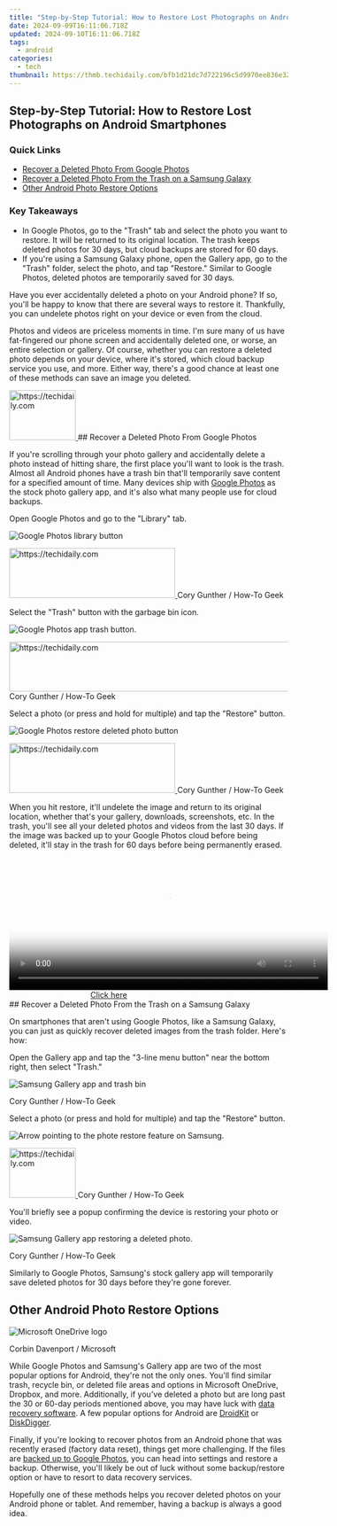 ```yaml
---
title: "Step-by-Step Tutorial: How to Restore Lost Photographs on Android Smartphones"
date: 2024-09-09T16:11:06.718Z
updated: 2024-09-10T16:11:06.718Z
tags:
  - android
categories:
  - tech
thumbnail: https://thmb.techidaily.com/bfb1d21dc7d722196c5d9970ee836e32f9c269de5a947c34e2d77d2e46b3f931.jpg
---
```


## Step-by-Step Tutorial: How to Restore Lost Photographs on Android Smartphones

### Quick Links

* [Recover a Deleted Photo From Google Photos](https://pokemon-go-android.techidaily.com/what-pokemon-evolve-with-a-dawn-stone-for-honor-80-pro-straight-screen-edition-drfone-by-drfone-virtual-android/)
* [Recover a Deleted Photo From the Trash on a Samsung Galaxy](https://video-screen-grab.techidaily.com/new-in-2024-audio-capture-system-testing-guide/)
* [Other Android Photo Restore Options](https://facebook-video-content.techidaily.com/will-televising-facebook-vids-become-a-trend-for-2024/)

### Key Takeaways

* In Google Photos, go to the "Trash" tab and select the photo you want to restore. It will be returned to its original location. The trash keeps deleted photos for 30 days, but cloud backups are stored for 60 days.
* If you're using a Samsung Galaxy phone, open the Gallery app, go to the "Trash" folder, select the photo, and tap "Restore." Similar to Google Photos, deleted photos are temporarily saved for 30 days.

 Have you ever accidentally deleted a photo on your Android phone? If so, you'll be happy to know that there are several ways to restore it. Thankfully, you can undelete photos right on your device or even from the cloud.

 Photos and videos are priceless moments in time. I'm sure many of us have fat-fingered our phone screen and accidentally deleted one, or worse, an entire selection or gallery. Of course, whether you can restore a deleted photo depends on your device, where it's stored, which cloud backup service you use, and more. Either way, there's a good chance at least one of these methods can save an image you deleted.

<!-- affiliate ads begin -->
<a href="https://aligracehair.sjv.io/c/5597632/2135349/19272" target="_top" id="2135349">
  <img src="//a.impactradius-go.com/display-ad/19272-2135349" border="0" alt="https://techidaily.com" width="120" height="90"/>
</a>
<img height="0" width="0" src="https://aligracehair.sjv.io/i/5597632/2135349/19272" style="position:absolute;visibility:hidden;" border="0" />
<!-- affiliate ads end -->
##  Recover a Deleted Photo From Google Photos

 If you're scrolling through your photo gallery and accidentally delete a photo instead of hitting share, the first place you'll want to look is the trash. Almost all Android phones have a trash bin that'll temporarily save content for a specified amount of time. Many devices ship with [Google Photos](https://www.anrdoezrs.net/links/3607085/type/dlg/sid/UUhtgUeUpU2000969/https://play.google.com/store/apps/details?id=com.google.android.apps.photos&hl=en%5FUS&gl=US) as the stock photo gallery app, and it's also what many people use for cloud backups.

 Open Google Photos and go to the "Library" tab.

![Google Photos library button](https://static1.howtogeekimages.com/wordpress/wp-content/uploads/2023/11/google-photos-library-1.jpg) 

<!-- affiliate ads begin -->
<a href="https://aligracehair.sjv.io/c/5597632/2135413/19272" target="_top" id="2135413">
  <img src="//a.impactradius-go.com/display-ad/19272-2135413" border="0" alt="https://techidaily.com" width="300" height="90"/>
</a>
<img height="0" width="0" src="https://aligracehair.sjv.io/i/5597632/2135413/19272" style="position:absolute;visibility:hidden;" border="0" />
<!-- affiliate ads end -->
Cory Gunther / How-To Geek

 Select the "Trash" button with the garbage bin icon.

![Google Photos app trash button.](https://static1.howtogeekimages.com/wordpress/wp-content/uploads/2023/11/google-photos-library-trash-1.jpg) 

<!-- affiliate ads begin -->
<a href="https://appsumo.8odi.net/c/5597632/2123726/7443" target="_top" id="2123726">
  <img src="//a.impactradius-go.com/display-ad/7443-2123726" border="0" alt="https://techidaily.com" width="600" height="90"/>
</a>
<img height="0" width="0" src="https://appsumo.8odi.net/i/5597632/2123726/7443" style="position:absolute;visibility:hidden;" border="0" />
<!-- affiliate ads end -->
Cory Gunther / How-To Geek

 Select a photo (or press and hold for multiple) and tap the "Restore" button.

![Google Photos restore deleted photo button](https://static1.howtogeekimages.com/wordpress/wp-content/uploads/2023/11/google-photos-restore-deleted.jpg) 

<!-- affiliate ads begin -->
<a href="https://united.elfm.net/c/5597632/2139557/4704" target="_top" id="2139557">
  <img src="//a.impactradius-go.com/display-ad/4704-2139557" border="0" alt="https://techidaily.com" width="300" height="90"/>
</a>
<img height="0" width="0" src="https://united.elfm.net/i/5597632/2139557/4704" style="position:absolute;visibility:hidden;" border="0" />
<!-- affiliate ads end -->
Cory Gunther / How-To Geek

 When you hit restore, it'll undelete the image and return to its original location, whether that's your gallery, downloads, screenshots, etc. In the trash, you'll see all your deleted photos and videos from the last 30 days. If the image was backed up to your Google Photos cloud before being deleted, it'll stay in the trash for 60 days before being permanently erased.

<!-- affiliate ads begin -->
<span id="1993645">
					<video width="576" height="240" style="cursor:pointer"
           poster="//a.impactradius-go.com/display-clicktoplayimage/1993645.png"
           onclick="if(!this.playClicked){this.play();this.setAttribute('controls',true);this.playClicked=true;}">
	   <source src="//a.impactradius-go.com/display-ad/22993-1993645">
	   <img src="//a.impactradius-go.com/display-clicktoplayimage/1993645.png" style="border: none; height: 100%; width: 100%; object-fit: contain">
	</video>
	<div style="width:360px;text-align:center"><a href="javascript:window.open(decodeURIComponent('https%3A%2F%2Fhomestyler.sjv.io%2Fc%2F5597632%2F1993645%2F22993'), '_blank');void(0);">Click here</a></div>
</span>
<img height="0" width="0" src="https://imp.pxf.io/i/5597632/1993645/22993" style="position:absolute;visibility:hidden;" border="0" />
<!-- affiliate ads end -->
##  Recover a Deleted Photo From the Trash on a Samsung Galaxy

 On smartphones that aren't using Google Photos, like a Samsung Galaxy, you can just as quickly recover deleted images from the trash folder. Here's how:

 Open the Gallery app and tap the "3-line menu button" near the bottom right, then select "Trash."

![Samsung Gallery app and trash bin](https://static1.howtogeekimages.com/wordpress/wp-content/uploads/2023/11/samsung-gallery-trash-bin-1.jpg) 

Cory Gunther / How-To Geek

 Select a photo (or press and hold for multiple) and tap the "Restore" button.

![Arrow pointing to the phote restore feature on Samsung.](https://static1.howtogeekimages.com/wordpress/wp-content/uploads/2023/11/samsung-gallery-restore-option-1.jpg) 

<!-- affiliate ads begin -->
<a href="https://aligracehair.sjv.io/c/5597632/2115908/19272" target="_top" id="2115908">
  <img src="//a.impactradius-go.com/display-ad/19272-2115908" border="0" alt="https://techidaily.com" width="120" height="90"/>
</a>
<img height="0" width="0" src="https://aligracehair.sjv.io/i/5597632/2115908/19272" style="position:absolute;visibility:hidden;" border="0" />
<!-- affiliate ads end -->
Cory Gunther / How-To Geek

 You'll briefly see a popup confirming the device is restoring your photo or video.

![Samsung Gallery app restoring a deleted photo.](https://static1.howtogeekimages.com/wordpress/wp-content/uploads/2023/11/samsung-gallery-restoring-deleted-photo-1.jpg) 

Cory Gunther / How-To Geek

 Similarly to Google Photos, Samsung's stock gallery app will temporarily save deleted photos for 30 days before they're gone forever.

##  Other Android Photo Restore Options

![Microsoft OneDrive logo](https://static1.howtogeekimages.com/wordpress/wp-content/uploads/2023/08/microsoft-onedrive-logo-1.jpg) 

Corbin Davenport / Microsoft

 While Google Photos and Samsung's Gallery app are two of the most popular options for Android, they're not the only ones. You'll find similar trash, recycle bin, or deleted file areas and options in Microsoft OneDrive, Dropbox, and more. Additionally, if you've deleted a photo but are long past the 30 or 60-day periods mentioned above, you may have luck with [data recovery software](https://screen-sharing-recording.techidaily.com/new-2024-approved-stepwise-process-for-capturing-live-soundtracks-online/). A few popular options for Android are [DroidKit](https://redirect.viglink.com/?key=e7eab128eb8d1c53e14db14f4c632447&cuid=UUhtgUeUpU2000969&u=https%3A%2F%2Fwww.imobie.com%2Fdroidkit%2F) or [DiskDigger](https://www.anrdoezrs.net/links/3607085/type/dlg/sid/UUhtgUeUpU2000969/https://play.google.com/store/apps/details?id=com.defianttech.diskdigger).

 Finally, if you're looking to recover photos from an Android phone that was recently erased (factory data reset), things get more challenging. If the files are [backed up to Google Photos](https://extra-approaches.techidaily.com/in-2024-no-cost-humor-in-your-arsenal-ultimate-meme-guide/), you can head into settings and restore a backup. Otherwise, you'll likely be out of luck without some backup/restore option or have to resort to data recovery services.

 Hopefully one of these methods helps you recover deleted photos on your Android phone or tablet. And remember, having a backup is always a good idea.

<ins class="adsbygoogle"
     style="display:block"
     data-ad-format="autorelaxed"
     data-ad-client="ca-pub-7571918770474297"
     data-ad-slot="1223367746"></ins>



<ins class="adsbygoogle"
     style="display:block"
     data-ad-client="ca-pub-7571918770474297"
     data-ad-slot="8358498916"
     data-ad-format="auto"
     data-full-width-responsive="true"></ins>


